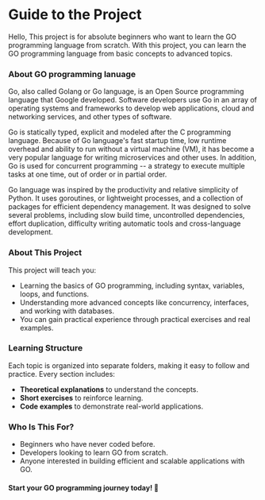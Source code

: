 # Guide to the Project

Hello, This project is for absolute beginners who want to learn the GO programming language from scratch. With this project, you can learn the GO programming language from basic concepts to advanced topics.

### About GO programming lanuage

Go, also called Golang or Go language, is an Open Source programming language that Google developed. Software developers use Go in an array of operating systems and frameworks to develop web applications, cloud and networking services, and other types of software.

Go is statically typed, explicit and modeled after the C programming language. Because of Go language's fast startup time, low runtime overhead and ability to run without a virtual machine (VM), it has become a very popular language for writing microservices and other uses. In addition, Go is used for concurrent programming -- a strategy to execute multiple tasks at one time, out of order or in partial order.

Go language was inspired by the productivity and relative simplicity of Python. It uses goroutines, or lightweight processes, and a collection of packages for efficient dependency management. It was designed to solve several problems, including slow build time, uncontrolled dependencies, effort duplication, difficulty writing automatic tools and cross-language development.

### About This Project

This project will teach you:

- Learning the basics of GO programming, including syntax, variables, loops, and functions.
- Understanding more advanced concepts like concurrency, interfaces, and working with databases.
- You can gain practical experience through practical exercises and real examples.

### Learning Structure

Each topic is organized into separate folders, making it easy to follow and practice. Every section includes:

- **Theoretical explanations** to understand the concepts.
- **Short exercises** to reinforce learning.
- **Code examples** to demonstrate real-world applications.

### Who Is This For?

- Beginners who have never coded before.
- Developers looking to learn GO from scratch.
- Anyone interested in building efficient and scalable applications with GO.

#### Start your GO programming journey today! 🚀
